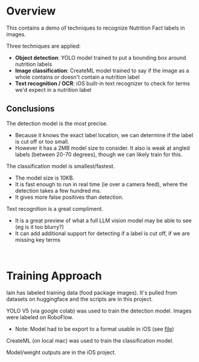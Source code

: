 # Overview

This contains a demo of techniques to recognize Nutrition Fact labels in images.

Three techniques are applied:
- **Object detection**: YOLO model trained to put a bounding box around nutrition labels
- **Image classification**: CreateML model trained to say if the image as a whole contains or doesn't contain a nutrition label
- **Text recognition / OCR**: iOS built-in text recognizer to check for terms we'd expect in a nutrition label

## Conclusions

The detection model is the most precise.
- Because it knows the exact label location, we can determine if the label is cut off or too small.
- However it has a 2MB model size to consider. It also is weak at angled labels (between 20-70 degrees), though we can likely train for this.

The classification model is smallest/fastest.
- The model size is 10KB.
- It is fast enough to run in real time (ie over a camera feed), where the detection takes a few hundred ms.
- It gives more false positives than detection.

Text recognition is a great compliment.
- It is a great preview of what a full LLM vision model may be able to see (eg is it too blurry?)
- It can add additional support for detecting if a label is cut off, if we are missing key terms

&nbsp;

# Training Approach

Iain has labeled training data (food package images). It's pulled from datasets on huggingface and the scripts are in this project.

YOLO V5 (via google colab) was used to train the detection model. Images were labeled on RoboFlow.
- Note: Model had to be export to a format usable in iOS (see [file](2_convert_model.sh))

CreateML (on local mac) was used to train the classification model.

Model/weight outputs are in the iOS project.
